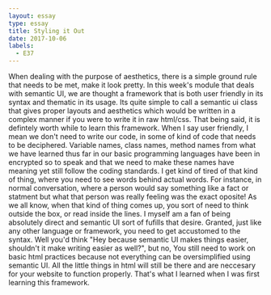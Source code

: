 ```yaml
---
layout: essay
type: essay
title: Styling it Out
date: 2017-10-06
labels:
  - E37
---
```


When dealing with the purpose of aesthetics, there is a simple ground rule that needs to be met, make it look pretty. In this week's module that deals with semantic UI, we are thought a framework that is both user friendly in its syntax and thematic in its usage. Its quite simple to call a semantic ui class that gives proper layouts and aesthetics which would be written in a complex manner if you were to write it in raw html/css. That being said, it is defintely worth while to learn this framework. When I say user friendly, I mean we don't need to write our code, in some of kind of code that needs to be deciphered. Variable names, class names, method names from what we have learned thus far in our basic programming languages have been in encrypted so to speak and that we need to make these names have meaning yet still follow the coding standards. I get kind of tired of that kind of thing, where you need to see words behind actual words. For instance, in normal conversation, where a person would say something like a fact or statment but what that person was really feeling was the exact oposite! As we all know, when that kind of thing comes up, you sort of need to think outside the box, or read inside the lines. I myself am a fan of being absolutely direct and semantic UI sort of fufills that desire. Granted, just like any other language or framework, you need to get accustomed to the syntax. Well you'd think "Hey because semantic UI makes things easier, shouldn't it make writing easier as well?", but no, You still need to work on basic html practices because not everything can be oversimplified using semantic UI. All the little things in html will still be there and are neccesary for your website to function properly. That's what I learned when I was first learning this framework.       
